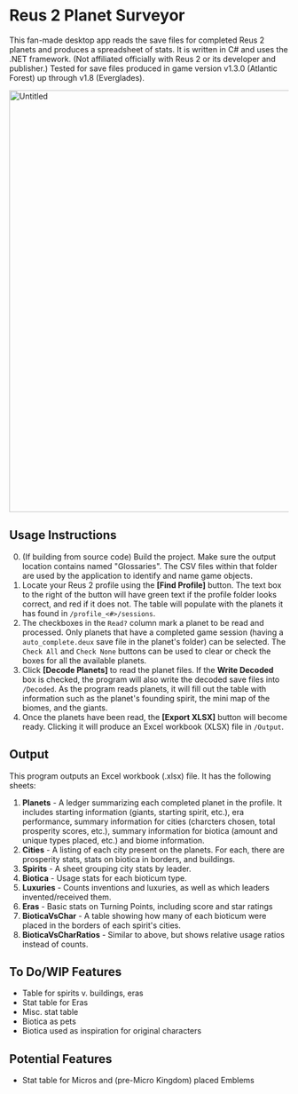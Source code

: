 # Reus 2 Planet Surveyor
This fan-made desktop app reads the save files for completed Reus 2 planets and produces a spreadsheet of stats. It is written in C# and uses the .NET framework.
(Not affiliated officially with Reus 2 or its developer and publisher.) Tested for save files produced in game version v1.3.0 (Atlantic Forest) up through v1.8 (Everglades).

<img width="1127" height="760" alt="Untitled" src="https://github.com/user-attachments/assets/7e91a1a6-2e5f-4d4d-888f-9a923a390b8d" />

## Usage Instructions
0. (If building from source code) Build the project. Make sure the output location contains named "Glossaries". The CSV files within that folder are used by the application to identify and name game objects.
1. Locate your Reus 2 profile using the **\[Find Profile\]** button. The text box to the right of the button will have green text if the profile folder looks correct, and red if it does not. The table will populate with the planets it has found in `/profile_<#>/sessions`.
2. The checkboxes in the `Read?` column mark a planet to be read and processed. Only planets that have a completed game session (having a `auto_complete.deux` save file in the planet's folder) can be selected. The `Check All` and `Check None` buttons can be used to clear or check the boxes for all the available planets.
3. Click **\[Decode Planets\]** to read the planet files. If the **Write Decoded** box is checked, the program will also write the decoded save files into `/Decoded`. As the program reads planets, it will fill out the table with information such as the planet's founding spirit, the mini map of the biomes, and the giants.
4. Once the planets have been read, the **\[Export XLSX\]** button will become ready. Clicking it will produce an Excel workbook (XLSX) file in `/Output`.
## Output
This program outputs an Excel workbook (.xlsx) file. It has the following sheets:
1. **Planets** - A ledger summarizing each completed planet in the profile. It includes starting information (giants, starting spirit, etc.), era performance, summary information for cities (charcters chosen, total prosperity scores, etc.), summary information for biotica (amount and unique types placed, etc.) and biome information.
2. **Cities** - A listing of each city present on the planets. For each, there are prosperity stats, stats on biotica in borders, and buildings.
3. **Spirits** - A sheet grouping city stats by leader.
4. **Biotica** - Usage stats for each bioticum type.
5. **Luxuries** - Counts inventions and luxuries, as well as which leaders invented/received them.
6. **Eras** - Basic stats on Turning Points, including score and star ratings
7. **BioticaVsChar** - A table showing how many of each bioticum were placed in the borders of each spirit's cities.
8. **BioticaVsCharRatios** - Similar to above, but shows relative usage ratios instead of counts. 
## To Do/WIP Features
* Table for spirits v. buildings, eras
* Stat table for Eras
* Misc. stat table
 * Biotica as pets
 * Biotica used as inspiration for original characters
## Potential Features
* Stat table for Micros and (pre-Micro Kingdom) placed Emblems
